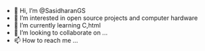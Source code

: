 - 👋 Hi, I’m @SasidharanGS
- 👀 I’m interested in open source projects and computer hardware
- 🌱 I’m currently learning C,html
- 💞️ I’m looking to collaborate on ...
- 📫 How to reach me ...

<!---
SasidharanGS/SasidharanGS is a ✨ special ✨ repository because its `README.md` (this file) appears on your GitHub profile.
You can click the Preview link to take a look at your changes.
--->
